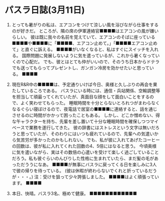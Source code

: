 # パスラ日誌(3月11日)

1. とっても暑がりの私は、エアコンをつけて涼しい風を浴びながら仕事をするのが好きだ。
   ところが、隣の席の伊軍連絡官■■■■はエアコンの風が嫌いらしい。
   彼は既に我々の名前を覚えていて、エアコンのそばに座っている■■■■や■■■■に「■■■■、エアコン止めて。」「■■■■エアコン止めて」と直ぐに訴える。
   ■■■■がいなくなると、私はすぐにスイッチを入れる。
   国際問題に発展しないように気を遣っているが、これから暑くなっていくので心配だ。
   でも、彼とはとても仲がいいので、そのうち日本からドテラでも送ってもらってプレゼントし、ガンガン冷房を効かせたいと思っている。
   ■■■■

2. 現在R&R中の■■■■は、予定通りいけば今日、奥様と久しぶりの再会を果たしているころである。
   バスラにいる時には、通信・兵站関係、空輸調整等を担当して頑最ってくれていたが、真面目な顔をして面白いことをするので、よく笑わせてもらった。
   睡眠時間を十分とらないとろれつがまわらなくなるぐらい寝ぼけるので、夜電話で居室の■■■■に連絡すると、話を通じさせるのに時間がかかって困ったこともある。
   しかし、どこか憎めない、得な午ャラクターを持ち、先輩を差し置いて十分な睡眠時間を確保しつつマイベースで業務を遂行してきた。
   彼の辞書にはストレスという文字は無いだろうと思っていたが、そのわりにはいつも疲れているので、先輩への気遣いから気苦労が多かったのかもしれない。
   でも、私が彼に入れてあげたコーヒーの回数は、彼が私に入れてくれた回数の4、5倍にはなると思う。
   今頃奥様に気を遣いながら、実はその数倍の心遣いを受けて楽しく過ごしていることだろう。私も彼ぐらいのんびりした性格に生まれていたら、まだ髪の毛があっただううになあ。
   ■■■■が無事にバスラに戻ってくる日を楽しみに3人で彼の帰りを待っている。
   (彼は休暇が終わらないでくれと折っているだうが・・・。)
   注：受けを狙って少々誇張しました。
   ■■■■はよく頑張っています。
   ■■■■

3. 本日、快晴。バスラ3名、極めて健康。
   ■■■■■■■■■■■■
